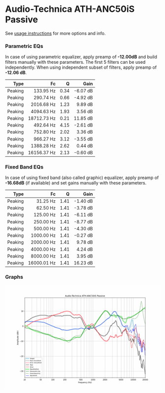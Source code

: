 # Audio-Technica ATH-ANC50iS Passive
See [usage instructions](https://github.com/jaakkopasanen/AutoEq#usage) for more options and info.

### Parametric EQs
In case of using parametric equalizer, apply preamp of **-12.00dB** and build filters manually
with these parameters. The first 5 filters can be used independently.
When using independent subset of filters, apply preamp of **-12.06 dB**.

| Type    | Fc          |    Q | Gain     |
|--------:|------------:|-----:|---------:|
| Peaking | 133.95 Hz   | 0.34 | -6.07 dB |
| Peaking | 290.74 Hz   | 0.66 | -4.92 dB |
| Peaking | 2016.68 Hz  | 1.23 | 9.89 dB  |
| Peaking | 4094.63 Hz  | 1.93 | 3.56 dB  |
| Peaking | 18712.73 Hz | 0.21 | 11.85 dB |
| Peaking | 492.64 Hz   | 4.15 | -2.61 dB |
| Peaking | 752.80 Hz   | 2.02 | 3.36 dB  |
| Peaking | 966.27 Hz   | 3.12 | -3.55 dB |
| Peaking | 1388.28 Hz  | 2.62 | 0.44 dB  |
| Peaking | 16156.37 Hz | 2.13 | -0.60 dB |

### Fixed Band EQs
In case of using fixed band (also called graphic) equalizer, apply preamp of **-16.68dB**
(if available) and set gains manually with these parameters.

| Type    | Fc          |    Q | Gain     |
|--------:|------------:|-----:|---------:|
| Peaking | 31.25 Hz    | 1.41 | -1.40 dB |
| Peaking | 62.50 Hz    | 1.41 | -3.78 dB |
| Peaking | 125.00 Hz   | 1.41 | -6.11 dB |
| Peaking | 250.00 Hz   | 1.41 | -8.77 dB |
| Peaking | 500.00 Hz   | 1.41 | -4.30 dB |
| Peaking | 1000.00 Hz  | 1.41 | -0.27 dB |
| Peaking | 2000.00 Hz  | 1.41 | 9.78 dB  |
| Peaking | 4000.00 Hz  | 1.41 | 4.24 dB  |
| Peaking | 8000.00 Hz  | 1.41 | 3.95 dB  |
| Peaking | 16000.01 Hz | 1.41 | 16.23 dB |

### Graphs
![](./Audio-Technica%20ATH-ANC50iS%20Passive.png)